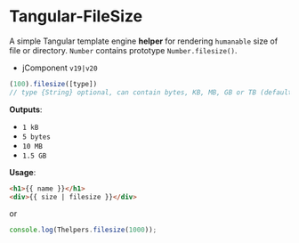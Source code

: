# Tangular-FileSize

A simple Tangular template engine __helper__ for rendering `humanable` size of file or directory. `Number` contains prototype `Number.filesize()`.

- jComponent `v19|v20`

```js
(100).filesize([type])
// type {String} optional, can contain bytes, KB, MB, GB or TB (default: __empty__)
```

__Outputs__:

- `1 kB`
- `5 bytes`
- `10 MB`
- `1.5 GB`

__Usage__:

```html
<h1>{{ name }}</h1>
<div>{{ size | filesize }}</div>
```

or

```js
console.log(Thelpers.filesize(1000));
```